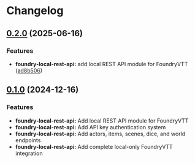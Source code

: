 # Changelog

## [0.2.0](https://github.com/laurigates/foundryvtt-mcp/compare/v0.1.0...v0.2.0) (2025-06-16)


### Features

* **foundry-local-rest-api:** add local REST API module for FoundryVTT ([ad8b506](https://github.com/laurigates/foundryvtt-mcp/commit/ad8b5060ca231ffefa389cad1e6c8f68f4a4e069))

## [0.1.0](https://github.com/lgates/foundryvtt-mcp/compare/foundry-local-rest-api-v0.0.0...foundry-local-rest-api-v0.1.0) (2024-12-16)


### Features

* **foundry-local-rest-api:** Add local REST API module for FoundryVTT
* **foundry-local-rest-api:** Add API key authentication system
* **foundry-local-rest-api:** Add actors, items, scenes, dice, and world endpoints
* **foundry-local-rest-api:** Add complete local-only FoundryVTT integration
